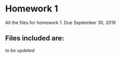 # Homework 1 
All the files for homework 1. Due September 30, 2019
## Files included are:
_to be updated_
